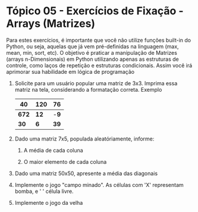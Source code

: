# Tópico 05 - Exercícios de Fixação - Arrays (Matrizes)

Para estes exercícios, é importante que você não utilize funções built-in do Python, ou seja, aquelas que já vem pré-definidas na linguagem (max, mean, min, sort, etc). O objetivo é praticar a manipulação de Matrizes (arrays n-Dimensionais) em Python utilizando apenas as estruturas de controle, como laços de repetição e estruturas condicionais. Assim você irá aprimorar sua habilidade em lógica de programação 

1. Solicite para um usuário popular uma matriz de 3x3. Imprima essa matriz na tela, considerando a formatação correta. Exemplo
   
   | 40      | 120    | 76     |
   | ------- | ------ | ------ |
   | **672** | **12** | -**9** |
   | **30**  | **6**  | **39** |

2. Dado uma matriz 7x5, populada aleatóriamente, informe:
   
   1. A média de cada coluna
   
   2. O maior elemento de cada coluna

3. Dado uma matriz 50x50, apresente a média das diagonais

4. Implemente o jogo "campo minado". As células com 'X' representam bomba, e '  ' célula livre.

5. Implemente o jogo da velha

    
